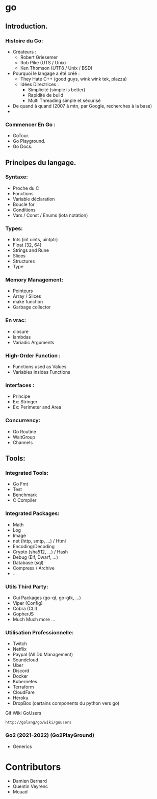 # go


## Introduction.

### Histoire du Go:
 - Créateurs :
    - Robert Griesemer
    - Rob Pike (UTS / Unix)
    - Ken Thomson (UTF8 / Unix / BSD)
 - Pourquoi le langage a été créé :
    - They Hate C++ (good guys, wink wink tek, plazza)
     - Idées Directrices :
        - Simplicité (simple is better)
        - Rapidité de build
        - Multi Threading simple et sécurisé
 - De quand à quand (2007 à mtn, par Google, recherches à la base)
 -

### Commencer En Go :
 - GoTour.
 - Go Playground.
 - Go Docs.

## Principes du langage.

### Syntaxe:
 - Proche du C
 - Fonctions
 - Variable déclaration
 - Boucle for
 - Conditions
 - Vars / Const / Enums (iota notation)

### Types:
 - Ints (int uints, uintptr)
 - Float (32, 64)
 - Strings and Rune
 - Slices
 - Structures
 - Type

### Memory Management:
 - Pointeurs
 - Array / Slices
 - make function
 - Garbage collector

### En vrac:
 - closure
 - lambdas
 - Variadic Arguments


### High-Order Function :
 - Functions used as Values
 - Variables insides Functions

### Interfaces :
 - Principe
 - Ex: Stringer
 - Ex: Perimeter and Area

### Concurrency:
 - Go Routine
 - WaitGroup
 - Channels


## Tools:

### Integrated Tools:
 - Go Fmt
 - Test
 - Benchmark
 - C Compiler

### Integrated Packages:
 - Math
 - Log
 - Image
 - net (http, smtp, ...) / Html
 - Encoding/Decoding
 - Crypto (sha512, ...) / Hash
 - Debug (Elf, Dwarf, ...)
 - Database (sql)
 - Compress / Archive
 - ...

### Utils Third Party:
 - Gui Packages (go-qt, go-gtk, ...)
 - Viper (Config)
 - Cobra (CLI)
 - GopherJS
 - Much Much more ...

### Utilisation Professionnelle:
 - Twitch
 - Netflix
 - Paypal (All Db Management)
 - Soundcloud
 - Uber
 - Discord
 - Docker
 - Kubernetes
 - Terraform
 - CloudFare
 - Heroku
 - DropBox (certains components du python vers go)

Gif Wiki GoUsers
```
http://golang/go/wiki/gousers
```

### Go2 (2021-2022) (Go2PlayGround)
 - Generics

# Contributors
 - Damien Bernard
 - Quentin Veyrenc
 - Mouad
